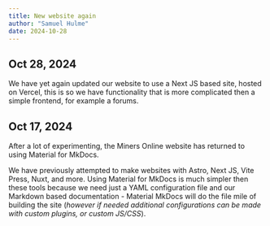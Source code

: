 ```yaml
---
title: New website again
author: "Samuel Hulme"
date: 2024-10-28
---
```


## Oct 28, 2024

We have yet again updated our website to use a Next JS based site, hosted on Vercel, this is so we have functionality that is more complicated then a simple frontend, for example a forums.

## Oct 17, 2024

After a lot of experimenting, the Miners Online website has returned to using Material for MkDocs.

We have previously attempted to make websites with Astro, Next JS, Vite Press, Nuxt, and more. Using Material for MkDocs is much simpler then these tools because we need just a YAML configuration file and our Markdown based documentation - Material MkDocs will do the file mile of building the site (*however if needed additional configurations can be made with custom plugins, or custom JS/CSS*).
